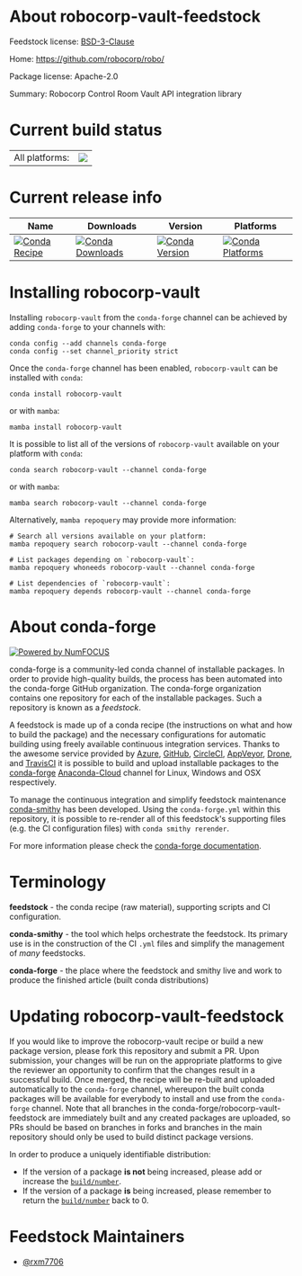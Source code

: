 About robocorp-vault-feedstock
==============================

Feedstock license: [BSD-3-Clause](https://github.com/conda-forge/robocorp-vault-feedstock/blob/main/LICENSE.txt)

Home: https://github.com/robocorp/robo/

Package license: Apache-2.0

Summary: Robocorp Control Room Vault API integration library

Current build status
====================


<table><tr><td>All platforms:</td>
    <td>
      <a href="https://dev.azure.com/conda-forge/feedstock-builds/_build/latest?definitionId=20197&branchName=main">
        <img src="https://dev.azure.com/conda-forge/feedstock-builds/_apis/build/status/robocorp-vault-feedstock?branchName=main">
      </a>
    </td>
  </tr>
</table>

Current release info
====================

| Name | Downloads | Version | Platforms |
| --- | --- | --- | --- |
| [![Conda Recipe](https://img.shields.io/badge/recipe-robocorp--vault-green.svg)](https://anaconda.org/conda-forge/robocorp-vault) | [![Conda Downloads](https://img.shields.io/conda/dn/conda-forge/robocorp-vault.svg)](https://anaconda.org/conda-forge/robocorp-vault) | [![Conda Version](https://img.shields.io/conda/vn/conda-forge/robocorp-vault.svg)](https://anaconda.org/conda-forge/robocorp-vault) | [![Conda Platforms](https://img.shields.io/conda/pn/conda-forge/robocorp-vault.svg)](https://anaconda.org/conda-forge/robocorp-vault) |

Installing robocorp-vault
=========================

Installing `robocorp-vault` from the `conda-forge` channel can be achieved by adding `conda-forge` to your channels with:

```
conda config --add channels conda-forge
conda config --set channel_priority strict
```

Once the `conda-forge` channel has been enabled, `robocorp-vault` can be installed with `conda`:

```
conda install robocorp-vault
```

or with `mamba`:

```
mamba install robocorp-vault
```

It is possible to list all of the versions of `robocorp-vault` available on your platform with `conda`:

```
conda search robocorp-vault --channel conda-forge
```

or with `mamba`:

```
mamba search robocorp-vault --channel conda-forge
```

Alternatively, `mamba repoquery` may provide more information:

```
# Search all versions available on your platform:
mamba repoquery search robocorp-vault --channel conda-forge

# List packages depending on `robocorp-vault`:
mamba repoquery whoneeds robocorp-vault --channel conda-forge

# List dependencies of `robocorp-vault`:
mamba repoquery depends robocorp-vault --channel conda-forge
```


About conda-forge
=================

[![Powered by
NumFOCUS](https://img.shields.io/badge/powered%20by-NumFOCUS-orange.svg?style=flat&colorA=E1523D&colorB=007D8A)](https://numfocus.org)

conda-forge is a community-led conda channel of installable packages.
In order to provide high-quality builds, the process has been automated into the
conda-forge GitHub organization. The conda-forge organization contains one repository
for each of the installable packages. Such a repository is known as a *feedstock*.

A feedstock is made up of a conda recipe (the instructions on what and how to build
the package) and the necessary configurations for automatic building using freely
available continuous integration services. Thanks to the awesome service provided by
[Azure](https://azure.microsoft.com/en-us/services/devops/), [GitHub](https://github.com/),
[CircleCI](https://circleci.com/), [AppVeyor](https://www.appveyor.com/),
[Drone](https://cloud.drone.io/welcome), and [TravisCI](https://travis-ci.com/)
it is possible to build and upload installable packages to the
[conda-forge](https://anaconda.org/conda-forge) [Anaconda-Cloud](https://anaconda.org/)
channel for Linux, Windows and OSX respectively.

To manage the continuous integration and simplify feedstock maintenance
[conda-smithy](https://github.com/conda-forge/conda-smithy) has been developed.
Using the ``conda-forge.yml`` within this repository, it is possible to re-render all of
this feedstock's supporting files (e.g. the CI configuration files) with ``conda smithy rerender``.

For more information please check the [conda-forge documentation](https://conda-forge.org/docs/).

Terminology
===========

**feedstock** - the conda recipe (raw material), supporting scripts and CI configuration.

**conda-smithy** - the tool which helps orchestrate the feedstock.
                   Its primary use is in the construction of the CI ``.yml`` files
                   and simplify the management of *many* feedstocks.

**conda-forge** - the place where the feedstock and smithy live and work to
                  produce the finished article (built conda distributions)


Updating robocorp-vault-feedstock
=================================

If you would like to improve the robocorp-vault recipe or build a new
package version, please fork this repository and submit a PR. Upon submission,
your changes will be run on the appropriate platforms to give the reviewer an
opportunity to confirm that the changes result in a successful build. Once
merged, the recipe will be re-built and uploaded automatically to the
`conda-forge` channel, whereupon the built conda packages will be available for
everybody to install and use from the `conda-forge` channel.
Note that all branches in the conda-forge/robocorp-vault-feedstock are
immediately built and any created packages are uploaded, so PRs should be based
on branches in forks and branches in the main repository should only be used to
build distinct package versions.

In order to produce a uniquely identifiable distribution:
 * If the version of a package **is not** being increased, please add or increase
   the [``build/number``](https://docs.conda.io/projects/conda-build/en/latest/resources/define-metadata.html#build-number-and-string).
 * If the version of a package **is** being increased, please remember to return
   the [``build/number``](https://docs.conda.io/projects/conda-build/en/latest/resources/define-metadata.html#build-number-and-string)
   back to 0.

Feedstock Maintainers
=====================

* [@rxm7706](https://github.com/rxm7706/)


<!-- dummy commit to enable rerendering -->

